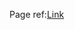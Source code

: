 Page ref:[Link](https://www.behance.net/gallery/150076287/Retro-Style-Accounting-Dashboard-Design?tracking_source=search_projects|sidebar+blog)

